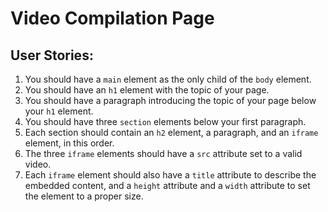 # Video Compilation Page
## User Stories:
1. You should have a `main` element as the only child of the `body` element.
2. You should have an `h1` element with the topic of your page.
3. You should have a paragraph introducing the topic of your page below your `h1` element.
4. You should have three `section` elements below your first paragraph.
5. Each section should contain an `h2` element, a paragraph, and an `iframe` element, in this order.
6. The three `iframe` elements should have a `src` attribute set to a valid video.
7. Each `iframe` element should also have a `title` attribute to describe the embedded content, and a `height` attribute and a `width` attribute to set the element to a proper size.